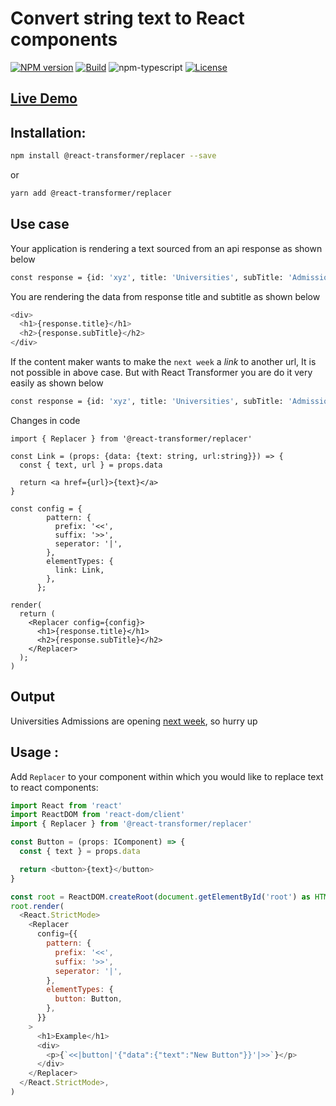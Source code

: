 # Convert string text to React components

[![NPM version][npm-image]][npm-url]
[![Build][github-build]][github-build-url]
![npm-typescript]
[![License][github-license]][github-license-url]

## [**Live Demo**](https://codesandbox.io/s/react-transformer-41m0xr?file=/src/App.tsx)

## Installation:

```bash
npm install @react-transformer/replacer --save
```

or

```bash
yarn add @react-transformer/replacer
```

## Use case

Your application is rendering a text sourced from an api response as shown below

```bash
const response = {id: 'xyz', title: 'Universities', subTitle: 'Admissions are opening next week, so hurry up'}
```

You are rendering the data from response title and subtitle as shown below

```bash
<div>
  <h1>{response.title}</h1>
  <h2>{response.subTitle}</h2>
</div>
```

If the content maker wants to make the `next week` a _link_ to another url, It is not possible in above case. But with React Transformer you are do it very easily as shown below

```bash
const response = {id: 'xyz', title: 'Universities', subTitle: 'Admissions are opening <<|link|'{"data":{"text":"New Button","url":"some-url"}}'|>>, so hurry up
```

Changes in code

```base
import { Replacer } from '@react-transformer/replacer'
```

```base
const Link = (props: {data: {text: string, url:string}}) => {
  const { text, url } = props.data

  return <a href={url}>{text}</a>
}
```

```base
const config = {
        pattern: {
          prefix: '<<',
          suffix: '>>',
          seperator: '|',
        },
        elementTypes: {
          link: Link,
        },
      };
```

```base
render(
  return (
    <Replacer config={config}>
      <h1>{response.title}</h1>
      <h2>{response.subTitle}</h2>
    </Replacer>
  );
)
```

## Output

Universities
Admissions are opening [next week](some-url), so hurry up

## Usage :

Add `Replacer` to your component within which you would like to replace text to react components:

```js
import React from 'react'
import ReactDOM from 'react-dom/client'
import { Replacer } from '@react-transformer/replacer'

const Button = (props: IComponent) => {
  const { text } = props.data

  return <button>{text}</button>
}

const root = ReactDOM.createRoot(document.getElementById('root') as HTMLElement)
root.render(
  <React.StrictMode>
    <Replacer
      config={{
        pattern: {
          prefix: '<<',
          suffix: '>>',
          seperator: '|',
        },
        elementTypes: {
          button: Button,
        },
      }}
    >
      <h1>Example</h1>
      <div>
        <p>{`<<|button|'{"data":{"text":"New Button"}}'|>>`}</p>
      </div>
    </Replacer>
  </React.StrictMode>,
)

```

[npm-url]: https://www.npmjs.com/package/@react-transformer/replacer
[npm-image]: https://img.shields.io/npm/v/@react-transformer/replacer
[github-license]: https://img.shields.io/github/license/singh-taranjeet/react-transformer
[github-license-url]: https://github.com/singh-taranjeet/react-transformer/blob/main/LICENSE
[github-build]: https://github.com/singh-taranjeet/react-transformer/actions/workflows/publish.yml/badge.svg
[github-build-url]: https://github.com/singh-taranjeet/react-transformer/actions/workflows/publish.yml
[npm-typescript]: https://img.shields.io/npm/types/@react-transformer/replacer
